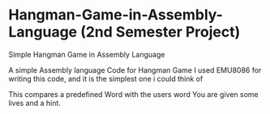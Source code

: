 # Hangman-Game-in-Assembly-Language (2nd Semester Project)
Simple Hangman Game in Assembly Language

A simple Assembly language Code for Hangman Game
I used EMU8086 for writing this code, and it is the simplest one i could think of

This compares a predefined Word with the users word
You are given some lives and a hint. 
